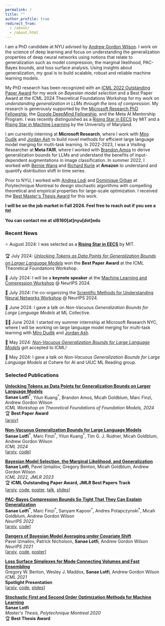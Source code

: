 ```yaml
---
permalink: /
title: ""
author_profile: true
redirect_from: 
  - /about/
  - /about.html
---
```


I am a PhD candidate at NYU advised by [Andrew Gordon Wilson](https://cims.nyu.edu/~andrewgw/). I work on the science of deep learning and focus on understanding the generalization properties of deep neural networks using notions that relate to generalization such as model compression, the marginal likelihood, PAC-Bayes bounds, and loss surface analysis. Using insights about generalization, my goal is to build scalable, robust and reliable machine learning models. 

My PhD research has been recognized with an [ICML 2022 Outstanding Paper Award](https://icml.cc/virtual/2022/poster/17991) for my work on _Bayesian model selection_ and a Best Paper Award at the ICML 2024 Theoretical Foundations Workshop for my work on _understanding generalization in LLMs through the lens of compression_. My research is generously supported by the [Microsoft Research PhD Fellowship](https://nyudatascience.medium.com/cds-students-sanae-lotfi-and-lucius-bynum-receive-the-microsoft-research-phd-fellowship-63ce04660227), the [Google DeepMind Fellowship](https://nyudatascience.medium.com/deepmind-fellow-profile-sanae-lotfi-9197c0c5fb94), and the Meta AI Mentorship Program. I was recently distinguished as a [Rising Star in EECS](https://risingstars-eecs.mit.edu/) by MIT and a [Rising Star in Machine Learning](https://ml.umd.edu/rising-stars-workshop) by the University of Maryland.

I am currently interning at **Microsoft Research**, where I work with [Miro Dudik](https://www.microsoft.com/en-us/research/people/mdudik/) and [Jordan Ash](https://www.jordantash.com/) to build novel methods for efficient large language model merging for mutli-task learning. In 2022-2023, I was a Visiting Researcher at **Meta FAIR**, where I worked with [Brandon Amos](http://bamos.github.io/) to derive generalization bounds for LLMs and understand the benefits of input-dependent augmentations in image classification. In summer 2022, I worked with [Bernie Wang](http://web.mit.edu/~ywang02/www/) and [Richard Kurle](https://scholar.google.fr/citations?user=q2YBN34AAAAJ&hl=en) at **Amazon** to understand and quantify distribution shift in time series.  

Prior to NYU, I worked with [Andrea Lodi](https://tech.cornell.edu/people/andrea-lodi/) and [Dominique Orban](https://dpo.github.io/) at Polytechnique Montreal to design stochastic algorithms with compelling theoretical and empirical properties for large-scale optimization. I received the [Best Master's Thesis Award](https://www.gerad.ca/en/posts/903) for this work.

 **I will be on the job market in Fall 2024. Feel free to reach out if you see a fit!**
 
**You can contact me at sl8160[at]nyu[dot]edu**

### Recent News 

⭐ August 2024: I was selected as a **[Rising Star in EECS](https://risingstars-eecs.mit.edu/)** by MIT. 

🏆 July 2024: _[Unlocking Tokens as Data Points for Generalization Bounds on Larger Language Models](https://arxiv.org/abs/2407.18158)_ won the **Best Paper Award** at the ICML Theoretical Foundations Workshop. 

📢 July 2024: I will be a **keynote speaker** at the [Machine Learning and Compression Workshop](https://neuralcompression.github.io/workshop24) @ NeurIPS 2024. 

📆 July 2024: I'm co-organizing the [Scientific Methods for Understanding Neural Networks Workshop](https://scienceofdlworkshop.github.io/) @ NeurIPS 2024. 

📢 June 2024: I gave a talk on _Non-Vacuous Generalization Bounds for Large Language Models_ at ML Collective. 

👩‍💻 June 2024: I started my summer internship at Microsoft Research NYC, where I will be working on large language model merging for multi-task learning with [Miro Dudik](https://www.microsoft.com/en-us/research/people/mdudik/) and [Jordan Ash](https://www.jordantash.com/). 

🥳 May 2024: _[Non-Vacuous Generalization Bounds for Large Language Models](https://arxiv.org/abs/2312.17173)_ got accepted to ICML! 

📢 May 2024: I gave a talk on _Non-Vacuous Generalization Bounds for Large Language Models_ at Cohere for AI and UIUC ML Reading group. 

### Selected Publications  

**[Unlocking Tokens as Data Points for Generalization Bounds on Larger Language Models](https://arxiv.org/abs/2407.18158)** \
**Sanae Lotfi<sup>\*</sup>**, Yilun Kuang<sup>\*</sup>, Brandon Amos, Micah Goldblum, Marc Finzi, Andrew Gordon Wilson \
_ICML Workshop on Theoretical Foundations of Foundation Models, 2024_ \
🏆 **Best Paper Award** \
[[arxiv](https://arxiv.org/abs/2407.18158)]

**[Non-Vacuous Generalization Bounds for Large Language Models](https://arxiv.org/abs/2312.17173)** \
**Sanae Lotfi<sup>\*</sup>**, Marc Finzi<sup>\*</sup>, Yilun Kuang<sup>\*</sup>, Tim G. J. Rudner, Micah Goldblum, Andrew Gordon Wilson \
_ICML 2024_ \
[[arxiv](https://arxiv.org/abs/2312.17173), [code](https://github.com/Sanaelotfi/sublora-bounds-for-llms)]

**[Bayesian Model Selection, the Marginal Likelihood, and Generalization](https://arxiv.org/abs/2202.11678)** \
**Sanae Lotfi**, Pavel Izmailov, Gregory Benton, Micah Goldblum, Andrew Gordon Wilson \
_ICML 2022, JMLR 2023_ \
🏆 **ICML Outstanding Paper Award, JMLR Best Papers Track** \
[[arxiv](https://arxiv.org/pdf/2202.11678.pdf), [code](https://github.com/Sanaelotfi/Bayesian_model_comparison), <a href="https://sanaelotfi.github.io/files/posters/LML_Poster_ICML_2022.pdf" target="_blank">poster</a>, [talk](https://slideslive.com/38983095/bayesian-model-selection-the-marginal-likelihood-and-generalization), <a href="https://sanaelotfi.github.io/files/slides/conference_presentations/LML_Sanae_Lotfi_ICML_2022.pdf" target="_blank">slides</a>]

**[PAC-Bayes Compression Bounds So Tight That They Can Explain Generalization](https://arxiv.org/abs/2211.13609)** \
**Sanae Lotfi<sup>\*</sup>**, Marc Finzi<sup>\*</sup>, Sanyam Kapoor<sup>\*</sup>, Andres Potapczynski<sup>\*</sup>, Micah Goldblum, Andrew Gordon Wilson \
_NeurIPS 2022_ \
[[arxiv](https://arxiv.org/abs/2211.13609), [code](https://github.com/activatedgeek/tight-pac-bayes)]

**[Dangers of Bayesian Model Averaging under Covariate Shift](https://arxiv.org/abs/2106.11905)** \
Pavel Izmailov, Patrick Nicholson, **Sanae Lotfi**, Andrew Gordon Wilson \
_NeurIPS 2021_ \
[[arxiv](https://arxiv.org/abs/2106.11905), [code](https://github.com/izmailovpavel/bnn_covariate_shift), <a href="https://sanaelotfi.github.io/files/posters/BMA_Dangers_Poster_NeurIPS_2021.pdf" target="_blank">poster</a>]

**[Loss Surface Simplexes for Mode Connecting Volumes and Fast Ensembling](https://arxiv.org/abs/2102.13042)** \
Gregory W. Benton, Wesley J. Maddox, **Sanae Lotfi**, Andrew Gordon Wilson \
_ICML 2021_ \
**Spotlight Presentation** \
[[arxiv](https://arxiv.org/abs/2102.13042), [code](https://github.com/g-benton/loss-surface-simplexes), <a href="https://sanaelotfi.github.io/files/slides/conference_presentations/Loss_Surface_Simplexes_ICML_2021.pdf" target="_blank">slides</a>]

**[Stochastic First and Second Order Optimization Methods for Machine Learning](https://publications.polymtl.ca/5457/)** \
**Sanae Lotfi** \
_Master's Thesis, Polytechnique Montreal 2020_ \
🏆 **Best Thesis Award** 
  
